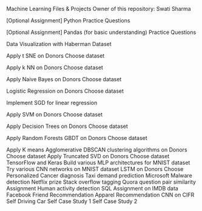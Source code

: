 Machine Learning Files & Projects
Owner of this repository: Swati Sharma

[Optional Assignment] Python Practice Questions

[Optional Assignment] Pandas (for basic understanding) Practice Questions

Data Visualization with Haberman Dataset

Apply t SNE on Donors Choose dataset

Apply k NN on Donors Choose dataset

Apply Naive Bayes on Donors Choose dataset

Logistic Regression on Donors Choose dataset

Implement SGD for linear regression

Apply SVM on Donors Choose dataset

Apply Decision Trees on Donors Choose dataset

Apply Random Forests GBDT on Donors Choose dataset

Apply K means Agglomerative DBSCAN clustering algorithms on Donors Choose dataset
Apply Truncated SVD on Donors Choose dataset
TensorFlow and Keras Build various MLP architectures for MNIST dataset
Try various CNN networks on MNIST dataset
LSTM on Donors Choose
Personalized Cancer diagnosis
Taxi demand prediction
Microsoft Malware detection
Netflix prize
Stack overflow tagging
Quora question pair similarity Assignment
Human activity detection
SQL Assignment on IMDB data
Facebook Friend Recommendation
Apparel Recommendation
CNN on CIFR
Self Driving Car
Self Case Study 1
Self Case Study 2
